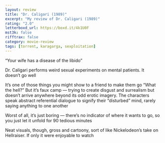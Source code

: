```yaml
---
layout: review
title: "Dr. Caligari (1989)"
excerpt: "My review of Dr. Caligari (1989)"
rating: "2.0"
letterboxd_url: https://boxd.it/4k1U0F
mst3k: false
rifftrax: false
category: movie-review
tags: [torrent, karagarga, sexploitation]
---
```


“Your wife has a disease of the libido”

Dr. Caligari performs weird sexual experiments on mental patients. It doesn’t go well

It’s one of those things you might show to a friend to make them go “What the hell?” But it’s faux camp — trying to create disgust and surrealism but doesn’t arrive anywhere beyond its odd erotic imagery. The characters speak abstract referential dialogue to signify their “disturbed” mind, rarely saying anything to one another

Worst of all, it’s just boring — there’s no indicator of where it wants to go, so you just let it unfold for 90 tedious minutes

Neat visuals, though, gross and cartoony, sort of like Nickelodeon’s take on Hellraiser. If only it were enjoyable to watch
